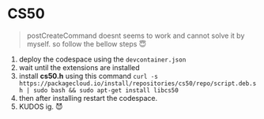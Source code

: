 # CS50 

> postCreateCommand doesnt seems to work and cannot solve it by myself. so follow the bellow steps 😇

01. deploy the codespace using the `devcontainer.json`
02. wait until the extensions are installed 
03. install <b>cs50.h</b> using this command `curl -s https://packagecloud.io/install/repositories/cs50/repo/script.deb.sh | sudo bash && sudo apt-get install libcs50`
04. then after installing restart the codespace.
05. KUDOS ig. 😈